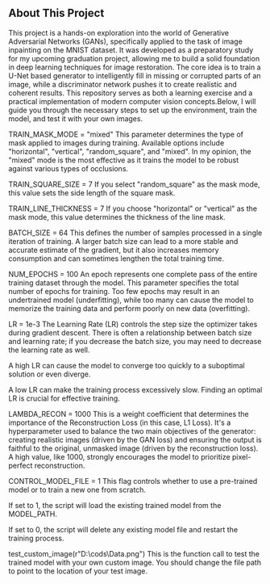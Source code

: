 ## About This Project

This project is a hands-on exploration into the world of Generative Adversarial Networks (GANs), specifically applied to the task of image inpainting on the MNIST dataset.
It was developed as a preparatory study for my upcoming graduation project, allowing me to build a solid foundation in deep learning techniques for image restoration. 
The core idea is to train a U-Net based generator to intelligently fill in missing or corrupted parts of an image, while a discriminator network pushes it to create
realistic and coherent results. This repository serves as both a learning exercise and a practical implementation of modern computer vision concepts.Below, I will 
guide you through the necessary steps to set up the environment, train the model, and test it with your own images.

TRAIN_MASK_MODE = "mixed"
This parameter determines the type of mask applied to images during training. Available options include "horizontal", "vertical", "random_square", and "mixed". 
In my opinion, the "mixed" mode is the most effective as it trains the model to be robust against various types of occlusions.

TRAIN_SQUARE_SIZE = 7
If you select "random_square" as the mask mode, this value sets the side length of the square mask.

TRAIN_LINE_THICKNESS = 7
If you choose "horizontal" or "vertical" as the mask mode, this value determines the thickness of the line mask.

BATCH_SIZE = 64
This defines the number of samples processed in a single iteration of training. A larger batch size can lead to a more stable and accurate estimate of the gradient,
but it also increases memory consumption and can sometimes lengthen the total training time.

NUM_EPOCHS = 100
An epoch represents one complete pass of the entire training dataset through the model. This parameter specifies the total number of epochs for training. Too few epochs
may result in an undertrained model (underfitting), while too many can cause the model to memorize the training data and perform poorly on new data (overfitting).

LR = 1e-3
The Learning Rate (LR) controls the step size the optimizer takes during gradient descent. There is often a relationship between batch size and learning rate; if you
decrease the batch size, you may need to decrease the learning rate as well.

A high LR can cause the model to converge too quickly to a suboptimal solution or even diverge.

A low LR can make the training process excessively slow.
Finding an optimal LR is crucial for effective training.

LAMBDA_RECON = 1000
This is a weight coefficient that determines the importance of the Reconstruction Loss (in this case, L1 Loss). It's a hyperparameter used to balance the two main 
objectives of the generator: creating realistic images (driven by the GAN loss) and ensuring the output is faithful to the original, unmasked image (driven by the
reconstruction loss). A high value, like 1000, strongly encourages the model to prioritize pixel-perfect reconstruction.

CONTROL_MODEL_FILE = 1
This flag controls whether to use a pre-trained model or to train a new one from scratch.

If set to 1, the script will load the existing trained model from the MODEL_PATH.

If set to 0, the script will delete any existing model file and restart the training process.

test_custom_image(r"D:\cods\Data.png")
This is the function call to test the trained model with your own custom image. You should change the file path to point to the location of your test image.
